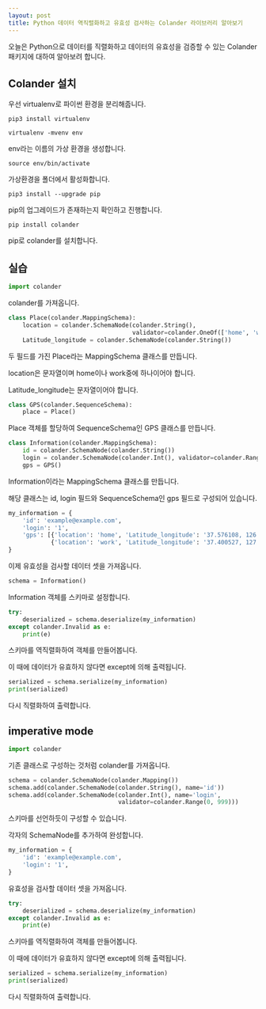 ```yaml
---
layout: post
title: Python 데이터 역직렬화하고 유효성 검사하는 Colander 라이브러리 알아보기
---
```


오늘은 Python으로 데이터를 직렬화하고 데이터의 유효성을 검증할 수 있는 Colander 패키지에 대하여 알아보려 합니다.

## Colander 설치

우선 virtualenv로 파이썬 환경을 분리해줍니다.

```
pip3 install virtualenv
```

```
virtualenv -mvenv env
```

env라는 이름의 가상 환경을 생성합니다.

```
source env/bin/activate
```

가상환경을 폴더에서 활성화합니다.

```
pip3 install --upgrade pip
```

pip의 업그레이드가 존재하는지 확인하고 진행합니다.

```
pip install colander
```

pip로 colander를 설치합니다.

## 실습

```python
import colander
```

colander를 가져옵니다.

```python
class Place(colander.MappingSchema):
    location = colander.SchemaNode(colander.String(),
                                   validator=colander.OneOf(['home', 'work']))
    Latitude_longitude = colander.SchemaNode(colander.String())
```

두 필드를 가진 Place라는 MappingSchema 클래스를 만듭니다.

location은 문자열이며 home이나 work중에 하나이어야 합니다.

Latitude_longitude는 문자열이어야 합니다.

```python
class GPS(colander.SequenceSchema):
    place = Place()
```

Place 객체를 할당하여 SequenceSchema인 GPS 클래스를 만듭니다.

```python
class Information(colander.MappingSchema):
    id = colander.SchemaNode(colander.String())
    login = colander.SchemaNode(colander.Int(), validator=colander.Range(0, 999))
    gps = GPS()
```

Information이라는 MappingSchema 클래스를 만듭니다.

해당 클래스는 id, login 필드와 SequenceSchema인 gps 필드로 구성되어 있습니다.

```python
my_information = {
    'id': 'example@example.com',
    'login': '1',
    'gps': [{'location': 'home', 'Latitude_longitude': '37.576108, 126.976838'},
            {'location': 'work', 'Latitude_longitude': '37.400527, 127.104773'}],
}
```

이제 유효성을 검사할 데이터 셋을 가져옵니다.

```python
schema = Information()
```

Information 객체를 스키마로 설정합니다.

```python
try:
    deserialized = schema.deserialize(my_information)
except colander.Invalid as e:
    print(e)
```

스키마를 역직렬화하여 객체를 만들어봅니다.

이 때에 데이터가 유효하지 않다면 except에 의해 출력됩니다.

```python
serialized = schema.serialize(my_information)
print(serialized)
```

다시 직렬화하여 출력합니다.

## imperative mode

```python
import colander
```

기존 클래스로 구성하는 것처럼 colander를 가져옵니다.

```python
schema = colander.SchemaNode(colander.Mapping())
schema.add(colander.SchemaNode(colander.String(), name='id'))
schema.add(colander.SchemaNode(colander.Int(), name='login',
                               validator=colander.Range(0, 999)))
```

스키마를 선언하듯이 구성할 수 있습니다.

각자의 SchemaNode를 추가하여 완성합니다.

```python
my_information = {
    'id': 'example@example.com',
    'login': '1',
}
```

유효성을 검사할 데이터 셋을 가져옵니다.

```python
try:
    deserialized = schema.deserialize(my_information)
except colander.Invalid as e:
    print(e)
```

스키마를 역직렬화하여 객체를 만들어봅니다.

이 때에 데이터가 유효하지 않다면 except에 의해 출력됩니다.

```python
serialized = schema.serialize(my_information)
print(serialized)
```

다시 직렬화하여 출력합니다.
